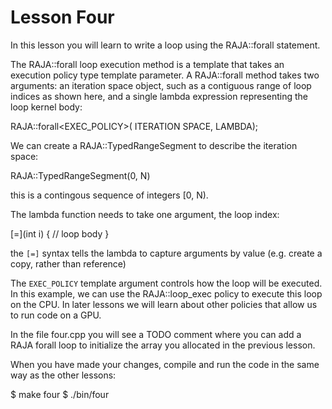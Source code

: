 # Lesson Four

In this lesson you will learn to write a loop using the RAJA::forall statement.

The RAJA::forall loop execution method is a template that takes an execution
policy type template parameter. A RAJA::forall method takes two arguments: an
iteration space object, such as a contiguous range of loop indices as shown
here, and a single lambda expression representing the loop kernel body:

  RAJA::forall<EXEC_POLICY>( ITERATION SPACE, LAMBDA);

We can create a RAJA::TypedRangeSegment to describe the iteration space:

  RAJA::TypedRangeSegment<int>(0, N)

this is a contingous sequence of integers [0, N).

The lambda function needs to take one argument, the loop index:

  [=](int i) { // loop body }

the `[=]` syntax tells the lambda to capture arguments by value (e.g. create a
copy, rather than reference)

The `EXEC_POLICY` template argument controls how the loop will be executed. In
this example, we can use the RAJA::loop_exec policy to execute this loop on the
CPU. In later lessons we will learn about other policies that allow us to run
code on a GPU.

In the file four.cpp you will see a TODO comment where you can add a RAJA forall
loop to initialize the array you allocated in the previous lesson.

When you have made your changes, compile and run the code in the same way as the
other lessons:

$ make four
$ ./bin/four





